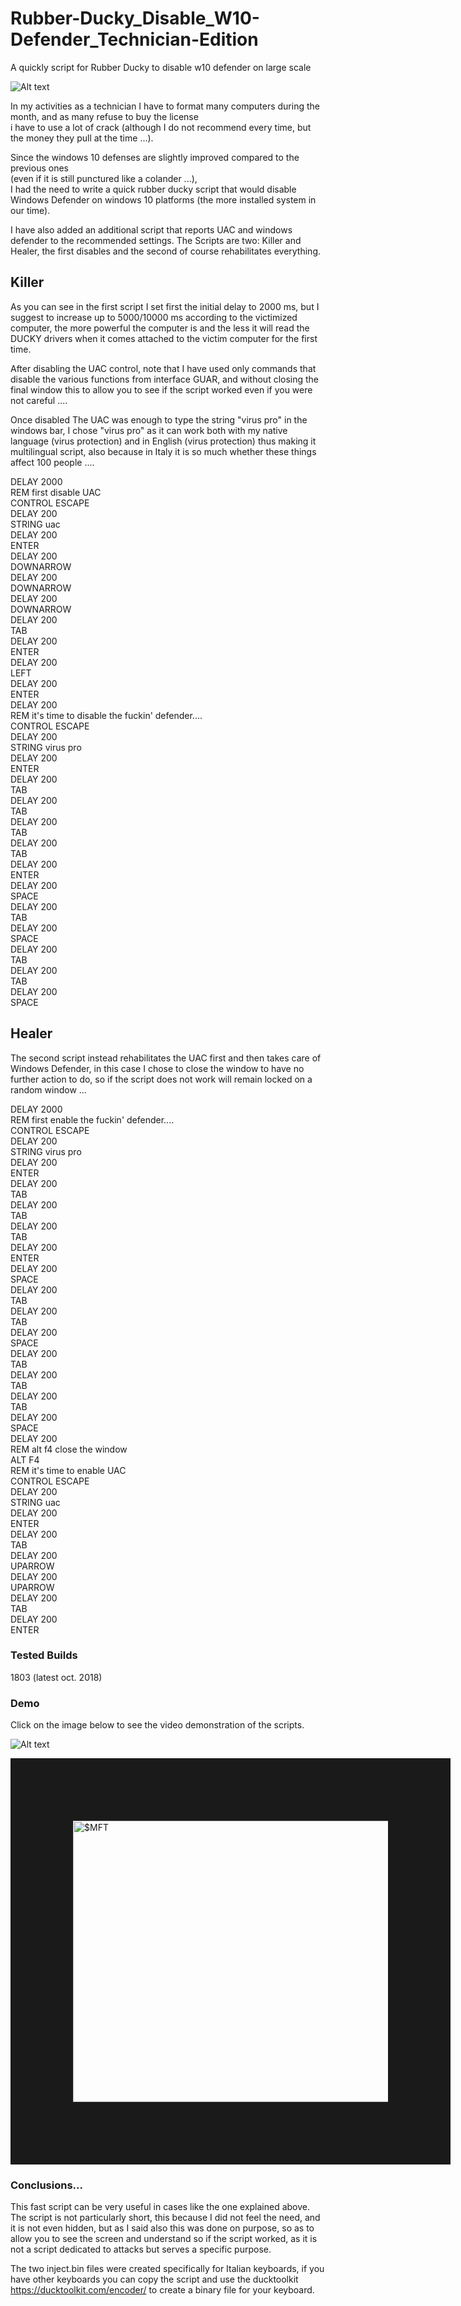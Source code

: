 # Rubber-Ducky_Disable_W10-Defender_Technician-Edition
A quickly script for Rubber Ducky to disable w10 defender on large scale

![Alt text](https://github.com/JonnyBanana/Rubber-Ducky_Disable_W10-Defender_Technician-Edition/blob/master/img/BATH213-walking-dead-rubber-duck%20(1).JPG "Rubber-Ducky_Disable_W10-Defender_Technician-Edition-by-Jonny-Banana")

In my activities as a technician I have to format many computers during the month, and as many refuse to buy the license </br>
i have to use a lot of crack (although I do not recommend every time, but the money they pull at the time ...).

Since the windows 10 defenses are slightly improved compared to the previous ones </BR>(even if it is still punctured like a colander ...),</br> I had the need to write a quick rubber ducky script that would disable Windows Defender on windows 10 platforms (the more installed system in our time).

I have also added an additional script that reports UAC and windows defender to the recommended settings.
The Scripts are two: Killer and Healer, the first disables and the second of course rehabilitates everything.

<h2>Killer</h2>

As you can see in the first script I set first the initial delay to 2000 ms, but I suggest to increase up to 5000/10000 ms according to the victimized computer, the more powerful the computer is and the less it will read the DUCKY drivers when it comes attached to the victim computer for the first time.

After disabling the UAC control, note that I have used only commands that disable the various functions from interface GUAR, and without closing the final window this to allow you to see if the script worked even if you were not careful ....

Once disabled The UAC was enough to type the string "virus pro" in the windows bar, I chose "virus pro" as it can work both with my native language (virus protection) and in English (virus protection) thus making it multilingual script, also because in Italy it is so much whether these things affect 100 people ....

DELAY 2000</BR>
REM  first disable UAC</BR>
CONTROL ESCAPE</BR>
DELAY 200</BR>
STRING uac </BR>
DELAY 200</BR>
ENTER</BR>
DELAY 200</BR>
DOWNARROW</BR>
DELAY 200</BR>
DOWNARROW</BR>
DELAY 200</BR>
DOWNARROW</BR>
DELAY 200</BR>
TAB</BR>
DELAY 200</BR>
ENTER</BR>
DELAY 200</BR>
LEFT</BR>
DELAY 200</BR>
ENTER</BR>
DELAY 200</BR>
REM it's time to disable the fuckin' defender....</BR>
CONTROL ESCAPE</BR>
DELAY 200</BR>
STRING virus pro</BR>
DELAY 200</BR>
ENTER</BR>
DELAY 200</BR>
TAB</BR>
DELAY 200</BR>
TAB</BR>
DELAY 200</BR>
TAB</BR>
DELAY 200</BR>
TAB</BR>
DELAY 200</BR>
ENTER</BR>
DELAY 200</BR>
SPACE</BR>
DELAY 200</BR>
TAB</BR>
DELAY 200</BR>
SPACE</BR>
DELAY 200</BR>
TAB</BR>
DELAY 200</BR>
TAB</BR>
DELAY 200</BR>
SPACE</BR>

<h2>Healer</h2>

The second script instead rehabilitates the UAC first and then takes care of Windows Defender, in this case I chose to close the window to have no further action to do, so if the script does not work will remain locked on a random window ...

DELAY 2000</BR>
REM first enable the fuckin' defender....</BR>
CONTROL ESCAPE</BR>
DELAY 200</BR>
STRING virus pro</BR>
DELAY 200</BR>
ENTER</BR>
DELAY 200</BR>
TAB</BR>
DELAY 200</BR>
TAB</BR>
DELAY 200</BR>
TAB</BR>
DELAY 200</BR>
ENTER</BR>
DELAY 200</BR>
SPACE</BR>
DELAY 200</BR>
TAB</BR>
DELAY 200</BR>
TAB</BR>
DELAY 200</BR>
SPACE</BR>
DELAY 200</BR>
TAB</BR>
DELAY 200</BR>
TAB</BR>
DELAY 200</BR>
TAB</BR>
DELAY 200</BR>
SPACE</BR>
DELAY 200</BR>
REM alt f4 close the window</BR>
ALT F4</BR>
REM it's time to enable UAC</BR>
CONTROL ESCAPE</BR>
DELAY 200</BR>
STRING uac </BR>
DELAY 200</BR>
ENTER</BR>
DELAY 200</BR>
TAB</BR>
DELAY 200</BR>
UPARROW</BR>
DELAY 200</BR>
UPARROW</BR>
DELAY 200</BR>
TAB</BR>
DELAY 200</BR>
ENTER</BR>


<h3>Tested Builds</h3>

1803 (latest oct. 2018)


<h3>Demo</h3>

Click on the image below to see the video demonstration of the scripts.

![Alt text](https://raw.githubusercontent.com/JonnyBanana/Rubber-Ducky_Disable_W10-Defender_Technician-Edition/master/img/video.JPG "Rubber-Ducky_Disable_W10-Defender_Technician-Edition-by-Jonny-Banana")

<a href="https://www.youtube.com/watch?v=uJD7qPVojz8
" target="_blank"><img src="https://raw.githubusercontent.com/JonnyBanana/Rubber-Ducky_Disable_W10-Defender_Technician-Edition/master/img/video.JPG" 
alt="$MFT" width="600" height="450" border="100" /></a> 


<h3>Conclusions...</h3>

This fast script can be very useful in cases like the one explained above.</BR>
The script is not particularly short, this because I did not feel the need, and it is not even hidden, but as I said also this was done on purpose, so as to allow you to see the screen and understand so if the script worked, as it is not a script dedicated to attacks but serves a specific purpose.

The two inject.bin files were created specifically for Italian keyboards, if you have other keyboards you can copy the script and use the ducktoolkit https://ducktoolkit.com/encoder/ to create a binary file for your keyboard.



